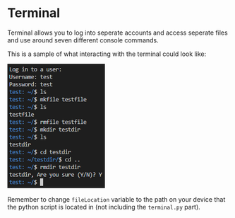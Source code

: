 # Terminal
Terminal allows you to log into seperate accounts and access seperate files and use around seven different console commands.

This is a sample of what interacting with the terminal could look like:

![example of terminal](readme-assets/example.png)


Remember to change `fileLocation` variable to the path on your device that the python script is located in (not including the `terminal.py` part).
